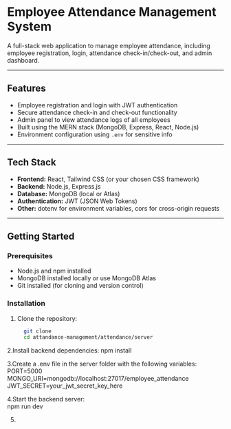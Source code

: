 # Employee Attendance Management System

A full-stack web application to manage employee attendance, including employee registration, login, attendance check-in/check-out, and admin dashboard.

---

## Features

- Employee registration and login with JWT authentication
- Secure attendance check-in and check-out functionality
- Admin panel to view attendance logs of all employees
- Built using the MERN stack (MongoDB, Express, React, Node.js)
- Environment configuration using `.env` for sensitive info

---

## Tech Stack

- **Frontend:** React, Tailwind CSS (or your chosen CSS framework)
- **Backend:** Node.js, Express.js
- **Database:** MongoDB (local or Atlas)
- **Authentication:** JWT (JSON Web Tokens)
- **Other:** dotenv for environment variables, cors for cross-origin requests

---

## Getting Started

### Prerequisites

- Node.js and npm installed
- MongoDB installed locally or use MongoDB Atlas
- Git installed (for cloning and version control)

### Installation

1. Clone the repository:

   ```bash
     git clone 
     cd attandance-management/attendance/server

2.Install backend dependencies:
     npm install

3.Create a .env file in the server folder with the following variables:
     PORT=5000
     MONGO_URI=mongodb://localhost:27017/employee_attendance
     JWT_SECRET=your_jwt_secret_key_here

4.Start the backend server:  
      npm run dev

5.
